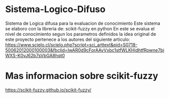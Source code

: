 # Sistema-Logico-Difuso
Sistema de Logica difusa para la evaluacion de conocimiento
Este sistema se elaboro con la libreria de:  scikit-fuzzy en python
En este se evalua el nivel de conocimiento segun los parametros definidos la 
idea original de este proyecto pertenece a los autores del siguiente articulo:
https://www.scielo.cl/scielo.php?script=sci_arttext&pid=S0718-50062012000100003&fbclid=IwAR0d9cForAAvVxbc1stfWLKHidhtfRowne7bjWXS-K0vJ62b7sVbGA8hqt0

# Mas informacion sobre scikit-fuzzy
https://scikit-fuzzy.github.io/scikit-fuzzy/

